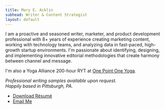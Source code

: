 ```yaml
---
title: Mary E. Acklin
subhead: Writer & Content Strategist
layout: default
---
```


I am a proactive and seasoned writer, marketer, and product development professional with 8+ years of experience creating marketing content, working with technology teams, and analyzing data in fast-paced, high-growth startup environments. I'm passionate about identifying, designing, and implementing innovative editorial methodologies that create harmony between channel and message. 

I'm also a Yoga Alliance 200-hour RYT at <a href="https://www.onepointoneyoga.com/" target="_blank" class="link dark-blue no-underline underline-hover">One Point One Yoga</a>.

_Professional writing samples available upon request.  
Happily based in Pittsburgh, PA._

- <a href="{{ site.baseurl }}{% link /files/Resume-MaryAcklin.pdf %}" class="link dark-blue no-underline underline-hover">Download R&eacute;sum&eacute;</a>
- <a href="mailto:{{ site.email }}" class="link dark-blue no-underline underline-hover">Email Me</a>
